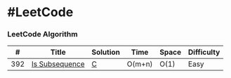 #LeetCode
========

### LeetCode Algorithm

| # | Title | Solution | Time | Space | Difficulty |
|---| ----- | -------- | ---------- |--------------|------|
|392|[Is Subsequence](https://leetcode.com/problems/is-subsequence/) | [C](./392)|O(m+n)|O(1)|Easy|

